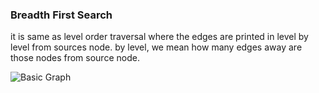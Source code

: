 ### Breadth First Search

it is same as level order traversal where the edges are printed in level by level from sources node.
by level, we mean how many edges away are those nodes from source node.

![Basic Graph](https://github.com/Lotfullah21/data-structure-and-algorithms/assets/85621380/6702e1f0-f83c-476c-b601-e3503144cfb4)
